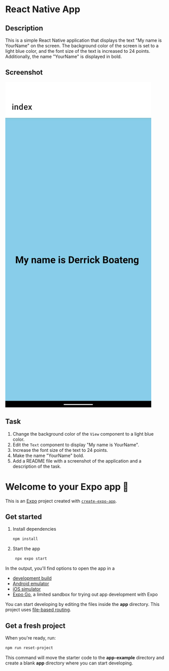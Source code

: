 # React Native App

## Description

This is a simple React Native application that displays the text "My name is YourName" on the screen. The background color of the screen is set to a light blue color, and the font size of the text is increased to 24 points. Additionally, the name "YourName" is displayed in bold.

## Screenshot

![Screenshot of the React Native App](screenshot.jpeg)

## Task

1. Change the background color of the `View` component to a light blue color.
2. Edit the `Text` component to display "My name is YourName".
3. Increase the font size of the text to 24 points.
4. Make the name "YourName" bold.
5. Add a README file with a screenshot of the application and a description of the task.

# Welcome to your Expo app 👋

This is an [Expo](https://expo.dev) project created with [`create-expo-app`](https://www.npmjs.com/package/create-expo-app).

## Get started

1. Install dependencies

   ```bash
   npm install
   ```

2. Start the app

   ```bash
    npx expo start
   ```

In the output, you'll find options to open the app in a

- [development build](https://docs.expo.dev/develop/development-builds/introduction/)
- [Android emulator](https://docs.expo.dev/workflow/android-studio-emulator/)
- [iOS simulator](https://docs.expo.dev/workflow/ios-simulator/)
- [Expo Go](https://expo.dev/go), a limited sandbox for trying out app development with Expo

You can start developing by editing the files inside the **app** directory. This project uses [file-based routing](https://docs.expo.dev/router/introduction).

## Get a fresh project

When you're ready, run:

```bash
npm run reset-project
```

This command will move the starter code to the **app-example** directory and create a blank **app** directory where you can start developing.
